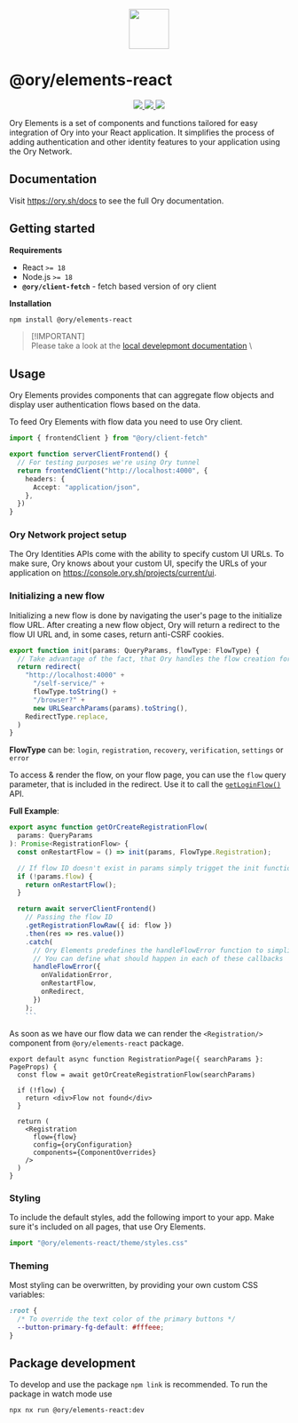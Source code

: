 <p align="center">
    <a href="https://ory.sh">
        <img src="https://raw.githubusercontent.com/ory/meta/jonas-jonas/orylogo/static/logos/logo-ory.svg" height="72" />
    </a>
</p>

# @ory/elements-react

<p align="center">
<a aria-label="NPM Version" href="https://www.npmjs.com/package/@ory/elements-react">
<img src="https://img.shields.io/npm/v/@ory/elements-react.svg?style=flat-square">
</a>
<a aria-label="License" href="https://github.com/ory/elements/blob/main/LICENSE">
<img src="https://img.shields.io/github/license/ory/elements?style=flat-square">
</a>
<a aria-label="Join Ory Slack community!" href="https://slack.ory.sh/">
<img src="https://img.shields.io/badge/Slack-Join%20the%20community!-4f46e5?style=flat-square&logo=slack&logoColor=eef2ff">
</a>
</p>

Ory Elements is a set of components and functions tailored for easy integration
of Ory into your React application. It simplifies the process of adding
authentication and other identity features to your application using the Ory
Network.

## Documentation

Visit https://ory.sh/docs to see the full Ory documentation.

## Getting started

**Requirements**

- React `>= 18`
- Node.js `>= 18`
- **`@ory/client-fetch`** - fetch based version of ory client

**Installation**

```sh
npm install @ory/elements-react
```

> [!IMPORTANT]<br/>Please take a look at the
> [local develepmont documentation](https://www.ory.sh/docs/getting-started/local-development)
> \

## Usage

Ory Elements provides components that can aggregate flow objects and display
user authentication flows based on the data.

To feed Ory Elements with flow data you need to use Ory client.

```ts
import { frontendClient } from "@ory/client-fetch"

export function serverClientFrontend() {
  // For testing purposes we're using Ory tunnel
  return frontendClient("http://localhost:4000", {
    headers: {
      Accept: "application/json",
    },
  })
}
```

### Ory Network project setup

The Ory Identities APIs come with the ability to specify custom UI URLs. To make
sure, Ory knows about your custom UI, specify the URLs of your application on
https://console.ory.sh/projects/current/ui.

### Initializing a new flow

Initializing a new flow is done by navigating the user's page to the initialize
flow URL. After creating a new flow object, Ory will return a redirect to the
flow UI URL and, in some cases, return anti-CSRF cookies.

```ts
export function init(params: QueryParams, flowType: FlowType) {
  // Take advantage of the fact, that Ory handles the flow creation for us and redirects the user to the default return to automatically if they're logged in already.
  return redirect(
    "http://localhost:4000" +
      "/self-service/" +
      flowType.toString() +
      "/browser?" +
      new URLSearchParams(params).toString(),
    RedirectType.replace,
  )
}
```

**FlowType** can be: `login`, `registration`, `recovery`, `verification`,
`settings` or `error`

To access & render the flow, on your flow page, you can use the `flow` query
parameter, that is included in the redirect. Use it to call the
[`getLoginFlow()`](https://www.ory.sh/docs/reference/api#tag/frontend/operation/getLoginFlow)
API.

**Full Example**:

````ts
export async function getOrCreateRegistrationFlow(
  params: QueryParams
): Promise<RegistrationFlow> {
  const onRestartFlow = () => init(params, FlowType.Registration);

  // If flow ID doesn't exist in params simply trigget the init function.
  if (!params.flow) {
    return onRestartFlow();
  }

  return await serverClientFrontend()
    // Passing the flow ID
    .getRegistrationFlowRaw({ id: flow })
    .then(res => res.value())
    .catch(
      // Ory Elements predefines the handleFlowError function to simplify error handling.
      // You can define what should happen in each of these callbacks
      handleFlowError({
        onValidationError,
        onRestartFlow,
        onRedirect,
      })
    );
    ```
````

As soon as we have our flow data we can render the `<Registration/>` component
from `@ory/elements-react` package.

```tsx
export default async function RegistrationPage({ searchParams }: PageProps) {
  const flow = await getOrCreateRegistrationFlow(searchParams)

  if (!flow) {
    return <div>Flow not found</div>
  }

  return (
    <Registration
      flow={flow}
      config={oryConfiguration}
      components={ComponentOverrides}
    />
  )
}
```

### Styling

To include the default styles, add the following import to your app. Make sure
it's included on all pages, that use Ory Elements.

```ts
import "@ory/elements-react/theme/styles.css"
```

### Theming

Most styling can be overwritten, by providing your own custom CSS variables:

```css
:root {
  /* To override the text color of the primary buttons */
  --button-primary-fg-default: #fffeee;
}
```

## Package development

To develop and use the package `npm link` is recommended. To run the package in
watch mode use

```
npx nx run @ory/elements-react:dev
```

